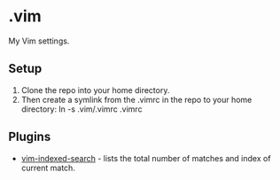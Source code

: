 # .vim
My Vim settings.

## Setup
1. Clone the repo into your home directory.
2. Then create a symlink from the .vimrc in the repo to your home directory:
ln -s .vim/.vimrc .vimrc

## Plugins
* [vim-indexed-search](https://github.com/henrik/vim-indexed-search) - lists the total number of matches and index of current match.
